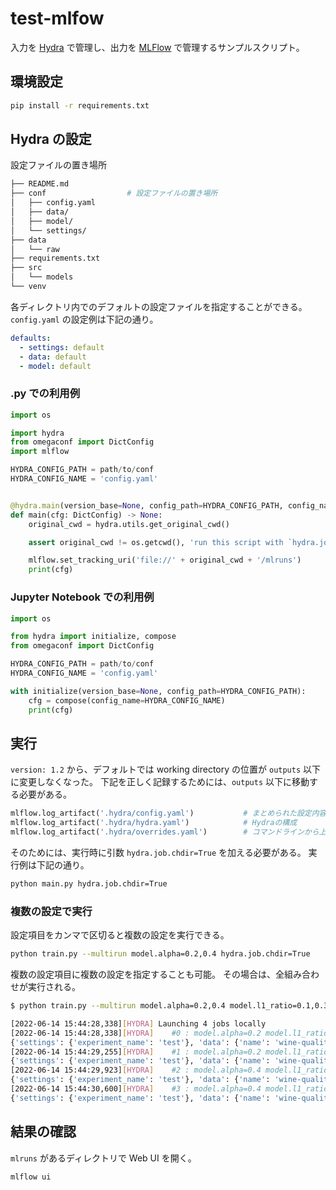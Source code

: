 # test-mlfow

入力を [Hydra][linkhydra] で管理し、出力を [MLFlow][linkmlflow] で管理するサンプルスクリプト。

## 環境設定

```bash
pip install -r requirements.txt
```

## Hydra の設定

設定ファイルの置き場所

```bash
├── README.md
├── conf                  # 設定ファイルの置き場所
│   ├── config.yaml
│   ├── data/
│   ├── model/
│   └── settings/
├── data
│   └── raw
├── requirements.txt
├── src
│   └── models
└── venv
```

各ディレクトリ内でのデフォルトの設定ファイルを指定することができる。
`config.yaml` の設定例は下記の通り。

```yaml
defaults:
  - settings: default
  - data: default
  - model: default
```

### .py での利用例

```python
import os

import hydra
from omegaconf import DictConfig
import mlflow

HYDRA_CONFIG_PATH = path/to/conf
HYDRA_CONFIG_NAME = 'config.yaml'


@hydra.main(version_base=None, config_path=HYDRA_CONFIG_PATH, config_name=HYDRA_CONFIG_NAME)
def main(cfg: DictConfig) -> None:
    original_cwd = hydra.utils.get_original_cwd()

    assert original_cwd != os.getcwd(), 'run this script with `hydra.job.chdir=True`'

    mlflow.set_tracking_uri('file://' + original_cwd + '/mlruns')
    print(cfg)
```

### Jupyter Notebook での利用例

```python
import os

from hydra import initialize, compose
from omegaconf import DictConfig

HYDRA_CONFIG_PATH = path/to/conf
HYDRA_CONFIG_NAME = 'config.yaml'

with initialize(version_base=None, config_path=HYDRA_CONFIG_PATH):
    cfg = compose(config_name=HYDRA_CONFIG_NAME)
    print(cfg)
```


## 実行

`version: 1.2` から、デフォルトでは working directory の位置が `outputs` 以下に変更しなくなった。
下記を正しく記録するためには、`outputs` 以下に移動する必要がある。

```python
mlflow.log_artifact('.hydra/config.yaml')			# まとめられた設定内容
mlflow.log_artifact('.hydra/hydra.yaml')			# Hydraの構成
mlflow.log_artifact('.hydra/overrides.yaml')		# コマンドラインから上書きした内容
```

そのためには、実行時に引数 `hydra.job.chdir=True` を加える必要がある。
実行例は下記の通り。

```bash
python main.py hydra.job.chdir=True
```

### 複数の設定で実行

設定項目をカンマで区切ると複数の設定を実行できる。

```bash
python train.py --multirun model.alpha=0.2,0.4 hydra.job.chdir=True
```

複数の設定項目に複数の設定を指定することも可能。
その場合は、全組み合わせが実行される。

```bash
$ python train.py --multirun model.alpha=0.2,0.4 model.l1_ratio=0.1,0.3  hydra.job.chdir=True

[2022-06-14 15:44:28,338][HYDRA] Launching 4 jobs locally
[2022-06-14 15:44:28,338][HYDRA] 	#0 : model.alpha=0.2 model.l1_ratio=0.1
{'settings': {'experiment_name': 'test'}, 'data': {'name': 'wine-quality', 'path': 'raw', 'file': 'wine-quality.csv'}, 'model': {'test_size': 0.2, 'alpha': 0.2, 'l1_ratio': 0.1, 'random_state': 22}}
[2022-06-14 15:44:29,255][HYDRA] 	#1 : model.alpha=0.2 model.l1_ratio=0.3
{'settings': {'experiment_name': 'test'}, 'data': {'name': 'wine-quality', 'path': 'raw', 'file': 'wine-quality.csv'}, 'model': {'test_size': 0.2, 'alpha': 0.2, 'l1_ratio': 0.3, 'random_state': 22}}
[2022-06-14 15:44:29,923][HYDRA] 	#2 : model.alpha=0.4 model.l1_ratio=0.1
{'settings': {'experiment_name': 'test'}, 'data': {'name': 'wine-quality', 'path': 'raw', 'file': 'wine-quality.csv'}, 'model': {'test_size': 0.2, 'alpha': 0.4, 'l1_ratio': 0.1, 'random_state': 22}}
[2022-06-14 15:44:30,600][HYDRA] 	#3 : model.alpha=0.4 model.l1_ratio=0.3
{'settings': {'experiment_name': 'test'}, 'data': {'name': 'wine-quality', 'path': 'raw', 'file': 'wine-quality.csv'}, 'model': {'test_size': 0.2, 'alpha': 0.4, 'l1_ratio': 0.3, 'random_state': 22}}
```

## 結果の確認

`mlruns` があるディレクトリで Web UI を開く。

```bash
mlflow ui
```

[linkhydra]:https://github.com/facebookresearch/hydra
[linkmlflow]:https://mlflow.org/
